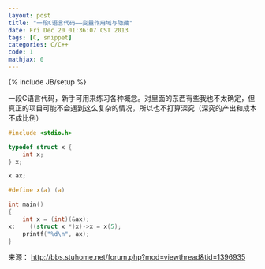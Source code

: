 ```yaml
---
layout: post
title: "一段C语言代码——变量作用域与隐藏"
date: Fri Dec 20 01:36:07 CST 2013
tags: [C, snippet]
categories: C/C++
code: 1
mathjax: 0
---
```

{% include JB/setup %}


一段C语言代码，新手可用来练习各种概念。对里面的东西有些我也不太确定，但真正的项目可能不会遇到这么复杂的情况，所以也不打算深究（深究的产出和成本不成比例）

~~~c
#include <stdio.h>

typedef struct x {
    int x;
} x;

x ax;

#define x(a) (a)

int main()
{
    int x = (int)(&ax);
x:    ((struct x *)x)->x = x(5);
    printf("%d\n", ax);
}
~~~

来源： <http://bbs.stuhome.net/forum.php?mod=viewthread&tid=1396935>
